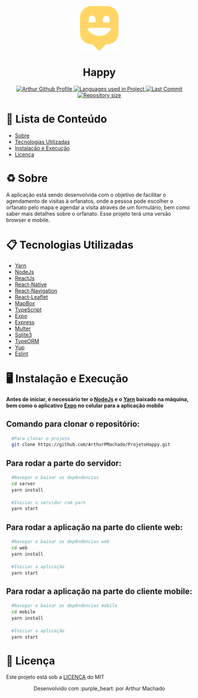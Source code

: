 <div align="center">
  <img src=".github/HappyIcon.png">
</div>

<h1 align="center">
  Happy
</h1>

<p align="center">
  <a href="https://github.com/ArthurPMachado">
    <img alt="Arthur Github Profile" src="https://img.shields.io/badge/Author-Arthur-%238C32FF?style=flat-square">
  </a>
  
  <a href="#">
    <img alt="Languages used in Project" src="https://img.shields.io/github/languages/count/ArthurPMachado/ProjetoHappy?color=%238C32FF&label=Languages&style=flat-square">
  </a>
  
  <a href="https://github.com/ArthurPMachado/ProjetoProffy/commits/master">
    <img alt="Last Commit" src="https://img.shields.io/github/last-commit/ArthurPMachado/Projetohappy?color=%238C32FF&label=Last%20Commit&style=flat-square">
  </a>
  
  <a href="#">
    <img alt="Repository size" src="https://img.shields.io/github/repo-size/ArthurPMachado/Projetohappy?color=%238C32FF&style=flat-square">
  </a>
  
</p>

# :pushpin: Lista de Conteúdo 
* [Sobre](#recycle-sobre)
* [Tecnologias Utilizadas](#clipboard-tecnologias-utilizadas)
* [Instalação e Execução](#desktop_computer-instalação-e-execução)
* [Licença](#scroll-licença)

# :recycle: Sobre
A aplicação está sendo desenvolvida com o objetivo de facilitar o agendamento de visitas à orfanatos, onde a pessoa pode escolher o orfanato pelo mapa e agendar a visita através de um formulário, bem como saber mais detalhes sobre o orfanato. Esse projeto terá uma versão browser e mobile. 

# :clipboard: Tecnologias Utilizadas
* [Yarn](https://yarnpkg.com/)
* [NodeJs](https://nodejs.org/en/)
* [ReactJs](https://reactjs.org/)
* [React-Native](https://reactnative.dev/)
* [React-Navigation](https://reactnavigation.org/)
* [React-Leaflet](https://react-leaflet.js.org/)
* [MapBox](https://www.mapbox.com/)
* [TypeScript](https://www.typescriptlang.org/)
* [Expo](https://expo.io/)
* [Express](https://expressjs.com/)
* [Multer](https://www.npmjs.com/package/multer)
* [Sqlite3](https://www.sqlite.org/index.html)
* [TypeORM](https://typeorm.io/#/)
* [Yup](https://github.com/jquense/yup)
* [Eslint](https://eslint.org/)

# :desktop_computer: Instalação e Execução
**Antes de iniciar, é necessário ter o [NodeJs](https://nodejs.org/en/) e o [Yarn](https://yarnpkg.com/) baixado na máquina, bem como o aplicativo [Expo](https://expo.io/) no celular para a aplicação mobile**

## Comando para clonar o repositório: 
```bash
  #Para clonar o projeto
  git clone https://github.com/ArthurPMachado/ProjetoHappy.git
```
## Para rodar a parte do servidor:
```bash
  #Navegar e baixar as depêndencias
  cd server
  yarn install

  #Iniciar o servidor com yarn
  yarn start
```

## Para rodar a aplicação na parte do cliente web:
```bash
  #Navegar e baixar as depêndencias web
  cd web
  yarn install
  
  #Iniciar a aplicação
  yarn start
```
## Para rodar a aplicação na parte do cliente mobile:
```bash
  #Navegar e baixar as depêndencias mobile
  cd mobile
  yarn install
  
  #Iniciar a aplicação
  yarn start
```

# :scroll: Licença
Este projeto está sob a [LICENÇA](https://opensource.org/licenses/MIT) do MIT

<p align="center">Desenvolvido com :purple_heart: por Arthur Machado<p>
